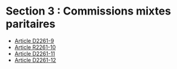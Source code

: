 # Section 3 : Commissions mixtes paritaires

* [Article D2261-9](./LEGIARTI000018535613.md)
* [Article R2261-10](./LEGIARTI000018535611.md)
* [Article D2261-11](./LEGIARTI000018535609.md)
* [Article D2261-12](./LEGIARTI000018535607.md)
